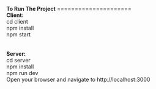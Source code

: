 **To Run The Project**
=====================\
**Client:**\
cd client\
npm install\
npm start\
<br></br>
**Server:**\
cd server\
npm install\
npm run dev\
Open your browser and navigate to http://localhost:3000

